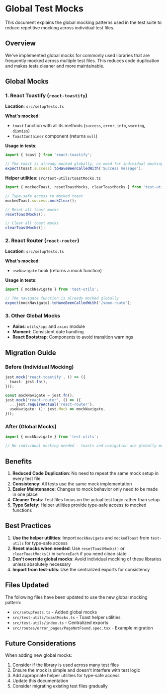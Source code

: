 # Global Test Mocks

This document explains the global mocking patterns used in the test suite to reduce repetitive mocking across individual test files.

## Overview

We've implemented global mocks for commonly used libraries that are frequently mocked across multiple test files. This reduces code duplication and makes tests cleaner and more maintainable.

## Global Mocks

### 1. React Toastify (`react-toastify`)

**Location**: `src/setupTests.ts`

**What's mocked**:

- `toast` function with all its methods (`success`, `error`, `info`, `warning`, `dismiss`)
- `ToastContainer` component (returns `null`)

**Usage in tests**:

```typescript
import { toast } from 'react-toastify';

// The toast is already mocked globally, no need for individual mocking
expect(toast.success).toHaveBeenCalledWith('Success message');
```

**Helper utilities**: `src/test-utils/toastMocks.ts`

```typescript
import { mockedToast, resetToastMocks, clearToastMocks } from 'test-utils';

// Type-safe access to mocked toast
mockedToast.success.mockClear();

// Reset all toast mocks
resetToastMocks();

// Clear all toast mocks
clearToastMocks();
```

### 2. React Router (`react-router`)

**Location**: `src/setupTests.ts`

**What's mocked**:
- `useNavigate` hook (returns a mock function)

**Usage in tests**:

```typescript
import { mockNavigate } from 'test-utils';

// The navigate function is already mocked globally
expect(mockNavigate).toHaveBeenCalledWith('/some-route');
```

### 3. Other Global Mocks

- **Axios**: `utils/api` and `axios` module
- **Moment**: Consistent date handling
- **React Bootstrap**: Components to avoid transition warnings

## Migration Guide

### Before (Individual Mocking)

```typescript
jest.mock('react-toastify', () => ({
  toast: jest.fn(),
}));

const mockNavigate = jest.fn();
jest.mock('react-router', () => ({
  ...jest.requireActual('react-router'),
  useNavigate: (): jest.Mock => mockNavigate,
}));
```

### After (Global Mocks)

```typescript
import { mockNavigate } from 'test-utils';

// No individual mocking needed - toasts and navigation are globally mocked
```

## Benefits

1. **Reduced Code Duplication**: No need to repeat the same mock setup in every test file
2. **Consistency**: All tests use the same mock implementation
3. **Easier Maintenance**: Changes to mock behavior only need to be made in one place
4. **Cleaner Tests**: Test files focus on the actual test logic rather than setup
5. **Type Safety**: Helper utilities provide type-safe access to mocked functions

## Best Practices

1. **Use the helper utilities**: Import `mockNavigate` and `mockedToast` from `test-utils` for type-safe access
2. **Reset mocks when needed**: Use `resetToastMocks()` or `clearToastMocks()` in `beforeEach` if you need clean state
3. **Don't override global mocks**: Avoid individual mocking of these libraries unless absolutely necessary
4. **Import from test-utils**: Use the centralized exports for consistency

## Files Updated

The following files have been updated to use the new global mocking pattern:

- `src/setupTests.ts` - Added global mocks
- `src/test-utils/toastMocks.ts` - Toast helper utilities
- `src/test-utils/index.ts` - Centralized exports
- `src/routes/error_pages/PageNotFound.spec.tsx` - Example migration

## Future Considerations

When adding new global mocks:

1. Consider if the library is used across many test files
2. Ensure the mock is simple and doesn't interfere with test logic
3. Add appropriate helper utilities for type-safe access
4. Update this documentation
5. Consider migrating existing test files gradually
